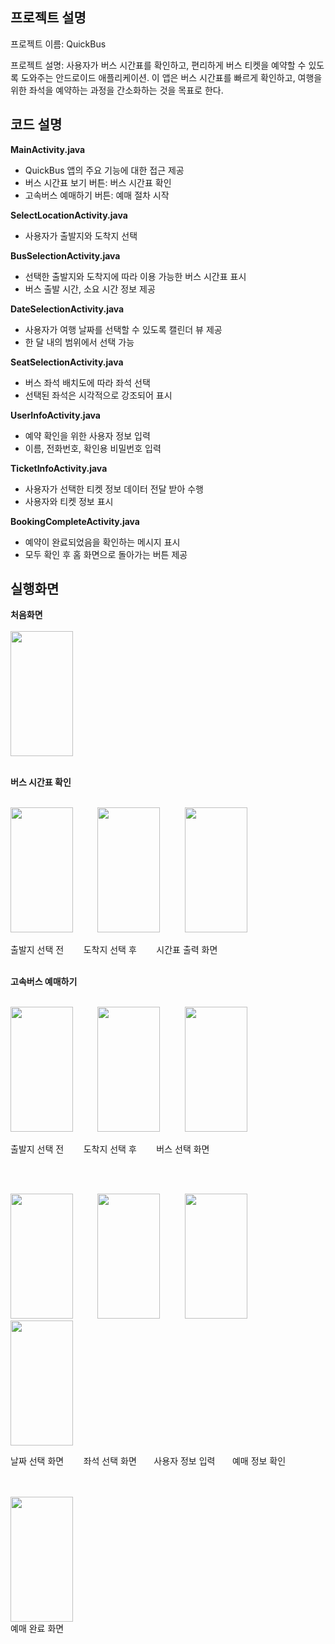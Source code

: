 프로젝트 설명
----
프로젝트 이름: QuickBus

프로젝트 설명: 사용자가 버스 시간표를 확인하고, 편리하게 버스 티켓을 예약할 수 있도록 도와주는 안드로이드 애플리케이션. 이 앱은 버스 시간표를 빠르게 확인하고, 여행을 위한 좌석을 예약하는 과정을 간소화하는 것을 목표로 한다.



코드 설명
------
<b>MainActivity.java</b>

- QuickBus 앱의 주요 기능에 대한 접근 제공
- 버스 시간표 보기 버튼: 버스 시간표 확인
- 고속버스 예매하기 버튼: 예매 절차 시작


<b>SelectLocationActivity.java</b>

- 사용자가 출발지와 도착지 선택 

<b>BusSelectionActivity.java</b>

- 선택한 출발지와 도착지에 따라 이용 가능한 버스 시간표 표시
- 버스 출발 시간, 소요 시간 정보 제공

<b>DateSelectionActivity.java</b>

- 사용자가 여행 날짜를 선택할 수 있도록 캘린더 뷰 제공
- 한 달 내의 범위에서 선택 가능

<b>SeatSelectionActivity.java</b>

- 버스 좌석 배치도에 따라 좌석 선택
- 선택된 좌석은 시각적으로 강조되어 표시

<b>UserInfoActivity.java</b>

- 예약 확인을 위한 사용자 정보 입력
- 이름, 전화번호, 확인용 비밀번호 입력

<b>TicketInfoActivity.java</b>

- 사용자가 선택한 티켓 정보 데이터 전달 받아 수행
- 사용자와 티켓 정보 표시

<b>BookingCompleteActivity.java</b>

- 예약이 완료되었음을 확인하는 메시지 표시
- 모두 확인 후 홈 화면으로 돌아가는 버튼 제공

실행화면
----
<b>처음화면</b>
<br><br>
<img src="https://github.com/nulbose/android_QuickBus/assets/126133845/298269ff-6169-4237-ad51-341ae2b14946" width="100" height="200"/> 

<br>
<b>버스 시간표 확인</b>
<br><br>
<p align="LEFT">
  <img src="https://github.com/nulbose/android_QuickBus/assets/126133845/0f1a5fe4-cf42-4ad3-9cba-cfecdbdf7f9b" width="100" height="200" /> &nbsp;&nbsp;&nbsp;&nbsp;&nbsp;&nbsp;&nbsp;&nbsp;
  <img src="https://github.com/nulbose/android_QuickBus/assets/126133845/97fbbf9f-dbee-44f5-b3f9-1af57e6417d9" width="100" height="200" /> &nbsp;&nbsp;&nbsp;&nbsp;&nbsp;&nbsp;&nbsp;&nbsp;
  <img src="https://github.com/nulbose/android_QuickBus/assets/126133845/9c19fafb-0dc2-4724-9a4e-8c2979c1c495" width="100" height="200" />
</p>
<p align="LEFT">
출발지 선택 전 &nbsp;&nbsp;&nbsp;&nbsp;&nbsp;&nbsp;
도착지 선택 후 &nbsp;&nbsp;&nbsp;&nbsp;&nbsp;&nbsp;
시간표 출력 화면
</p>
<br>
<b>고속버스 예매하기</b>
<br><br>
<p align="LEFT">
  <img src="https://github.com/nulbose/android_QuickBus/assets/126133845/0f1a5fe4-cf42-4ad3-9cba-cfecdbdf7f9b" width="100" height="200" /> &nbsp;&nbsp;&nbsp;&nbsp;&nbsp;&nbsp;&nbsp;&nbsp;
  <img src="https://github.com/nulbose/android_QuickBus/assets/126133845/97fbbf9f-dbee-44f5-b3f9-1af57e6417d9" width="100" height="200" /> &nbsp;&nbsp;&nbsp;&nbsp;&nbsp;&nbsp;&nbsp;&nbsp;
  <img src="https://github.com/nulbose/android_QuickBus/assets/126133845/911bd490-7a87-43f7-946a-fae4fbf94188"  width="100" height="200" />
</p>
<p align="LEFT">
출발지 선택 전 &nbsp;&nbsp;&nbsp;&nbsp;&nbsp;&nbsp;
도착지 선택 후 &nbsp;&nbsp;&nbsp;&nbsp;&nbsp;&nbsp;
버스 선택 화면
</p>
<br><br>
<p align="LEFT">
  <img src="https://github.com/nulbose/android_QuickBus/assets/126133845/a6177fda-0f79-4f3f-941e-f13ec0fcbd25"  width="100" height="200" />
&nbsp;&nbsp;&nbsp;&nbsp;&nbsp;&nbsp;&nbsp;&nbsp;
  <img src="https://github.com/nulbose/android_QuickBus/assets/126133845/d2291a36-91cb-46aa-9f2c-866fa1a1f763"  width="100" height="200" />  
&nbsp;&nbsp;&nbsp;&nbsp;&nbsp;&nbsp;&nbsp;&nbsp;
<img src="https://github.com/nulbose/android_QuickBus/assets/126133845/b2dc2c0e-04cd-4704-9f7b-8ab96dd80d8e"  width="100" height="200" />
  &nbsp;&nbsp;&nbsp;&nbsp;&nbsp;&nbsp;&nbsp;&nbsp;
<img src="https://github.com/nulbose/android_QuickBus/assets/126133845/1944fd29-4f1b-408c-9c67-27ea1ca49351"  width="100" height="200" />

</p>
<p align="LEFT">
날짜 선택 화면     &nbsp;&nbsp;&nbsp;&nbsp;&nbsp;&nbsp;
좌석 선택 화면    &nbsp;&nbsp;&nbsp;&nbsp;&nbsp;
사용자 정보 입력 &nbsp;&nbsp;&nbsp;&nbsp;&nbsp;
예매 정보 확인
</p>
<br><br>
  <img src="https://github.com/nulbose/android_QuickBus/assets/126133845/532a22c9-fa20-4966-ae5b-c0df22347fc7" width="100" height="200" />
  <br>
  예매 완료 화면
